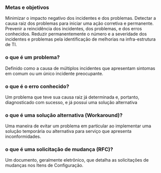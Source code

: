 ### Metas e objetivos
Minimizar o impacto negativo dos incidentes e dos problemas.
Detectar a causa raiz dos problemas para iniciar uma ação corretiva e permanente.
Prevenir a reincidência dos incidentes, dos problemas, e dos erros conhecidos.
Reduzir permanentemente o número e a severidade dos incidentes e problemas pela identificação de melhorias na infra-estrutura de TI.

### o que é um problema?
Definido como a causa de múltiplos incidentes que apresentam sintomas em comum ou um único incidente preocupante.

### o que é o erro conhecido?
Um problema que teve sua causa raiz já determinada e, portanto, diagnosticado com sucesso, e já possui uma solução alternativa

### o que é uma solução alternativa (Workaround)? 
Uma maneira de evitar um problema em particular ao implementar uma solução temporária ou alternativa para serviço que apresenta inconformidades.

### o que é uma solicitação de mudança (RFC)?
Um documento, geralmente eletrônico, que detalha as solicitações de mudanças nos Itens de Configuração.
